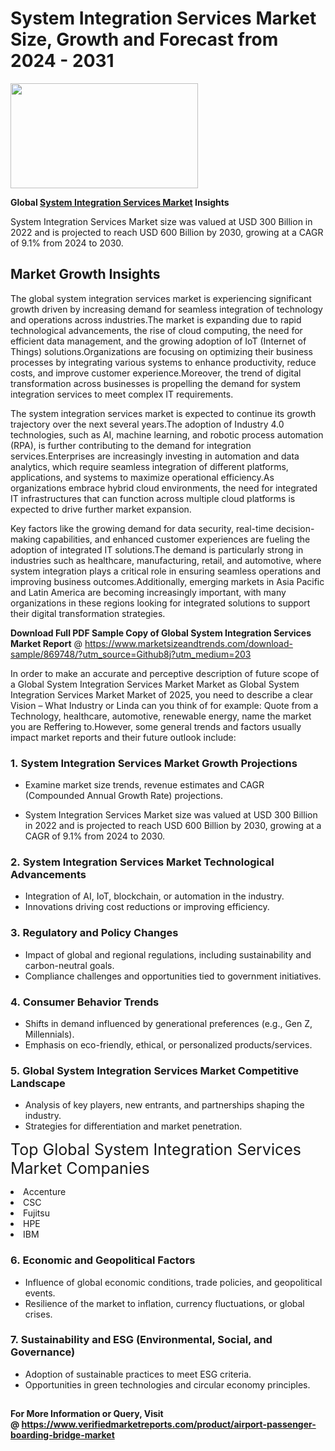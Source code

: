<H1>System Integration Services Market Size, Growth and Forecast from 2024 - 2031</H1><img class="aligncenter size-medium wp-image-584254" src="https://thirdeyenews.in/wp-content/uploads/2024/09/Global-Market-Research-300x168.jpeg" alt="" width="300" height="168" /><p><strong>Global&nbsp;<a href="https://www.marketsizeandtrends.com/download-sample/869748/?utm_source=Github8j?utm_medium=203">System Integration Services Market</a> Insights</strong></p><p>System Integration Services Market size was valued at USD 300 Billion in 2022 and is projected to reach USD 600 Billion by 2030, growing at a CAGR of 9.1% from 2024 to 2030.</p><p><h2>Market Growth Insights</h2> <p>The global system integration services market is experiencing significant growth driven by increasing demand for seamless integration of technology and operations across industries.The market is expanding due to rapid technological advancements, the rise of cloud computing, the need for efficient data management, and the growing adoption of IoT (Internet of Things) solutions.Organizations are focusing on optimizing their business processes by integrating various systems to enhance productivity, reduce costs, and improve customer experience.Moreover, the trend of digital transformation across businesses is propelling the demand for system integration services to meet complex IT requirements.</p> <p>The system integration services market is expected to continue its growth trajectory over the next several years.The adoption of Industry 4.0 technologies, such as AI, machine learning, and robotic process automation (RPA), is further contributing to the demand for integration services.Enterprises are increasingly investing in automation and data analytics, which require seamless integration of different platforms, applications, and systems to maximize operational efficiency.As organizations embrace hybrid cloud environments, the need for integrated IT infrastructures that can function across multiple cloud platforms is expected to drive further market expansion.</p> <p>Key factors like the growing demand for data security, real-time decision-making capabilities, and enhanced customer experiences are fueling the adoption of integrated IT solutions.The demand is particularly strong in industries such as healthcare, manufacturing, retail, and automotive, where system integration plays a critical role in ensuring seamless operations and improving business outcomes.Additionally, emerging markets in Asia Pacific and Latin America are becoming increasingly important, with many organizations in these regions looking for integrated solutions to support their digital transformation strategies.</p> <p><span class=""><strong>Download Full PDF Sample Copy of Global System Integration Services Market Report</strong> @ <a href="https://www.marketsizeandtrends.com/download-sample/869748/?utm_source=Github8j?utm_medium=203" target="_blank">https://www.marketsizeandtrends.com/download-sample/869748/?utm_source=Github8j?utm_medium=203</a></span></p><p>In order to make an accurate and perceptive description of future scope of a Global&nbsp;System Integration Services Market Market as Global&nbsp;System Integration Services Market Market of 2025, you need to describe a clear Vision &ndash; What Industry or Linda can you think of for example: Quote from a Technology, healthcare, automotive, renewable energy, name the market you are Reffering to.However, some general trends and factors usually impact market reports and their future outlook include:</p><h3>1.&nbsp;<strong>System Integration Services Market Growth Projections</strong></h3><ul><li>Examine market size trends, revenue estimates and CAGR (Compounded Annual Growth Rate) projections.</li><li><p>System Integration Services Market size was valued at USD 300 Billion in 2022 and is projected to reach USD 600 Billion by 2030, growing at a CAGR of 9.1% from 2024 to 2030.</p></li></ul><h3>2.&nbsp;<strong>System Integration Services Market Technological Advancements</strong></h3><ul><li>Integration of AI, IoT, blockchain, or automation in the industry.</li><li>Innovations driving cost reductions or improving efficiency.</li></ul><h3>3.&nbsp;<strong>Regulatory and Policy Changes</strong></h3><ul><li>Impact of global and regional regulations, including sustainability and carbon-neutral goals.</li><li>Compliance challenges and opportunities tied to government initiatives.</li></ul><h3>4.&nbsp;<strong>Consumer Behavior Trends</strong></h3><ul><li>Shifts in demand influenced by generational preferences (e.g., Gen Z, Millennials).</li><li>Emphasis on eco-friendly, ethical, or personalized products/services.</li></ul><h3>5.&nbsp;<strong>Global System Integration Services Market Competitive Landscape</strong></h3><ul><li>Analysis of key players, new entrants, and partnerships shaping the industry.</li><li>Strategies for differentiation and market penetration.</li></ul><p data-pm-slice="1 1 []"><span style="color: inherit; font-family: inherit; font-size: 25px;">Top Global System Integration Services Market Companies</span></p><div class="" data-test-id=""><p><li>Accenture</li><li> CSC</li><li> Fujitsu</li><li> HPE</li><li> IBM</li></p></div><h3>6.&nbsp;<strong>Economic and Geopolitical Factors</strong></h3><ul><li>Influence of global economic conditions, trade policies, and geopolitical events.</li><li>Resilience of the market to inflation, currency fluctuations, or global crises.</li></ul><h3>7.&nbsp;<strong>Sustainability and ESG (Environmental, Social, and Governance)</strong></h3><ul><li>Adoption of sustainable practices to meet ESG criteria.</li><li>Opportunities in green technologies and circular economy principles.</li></ul><h2><strong style="font-size: 14px;">For More Information or Query, Visit @&nbsp;</strong><a style="background-color: #ffffff; font-size: 14px;" href="https://www.marketsizeandtrends.com/report/system-integration-services-market/" target="_blank">https://www.verifiedmarketreports.com/product/airport-passenger-boarding-bridge-market</a></h2>